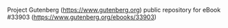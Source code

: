 Project Gutenberg (https://www.gutenberg.org) public repository for eBook #33903 (https://www.gutenberg.org/ebooks/33903)